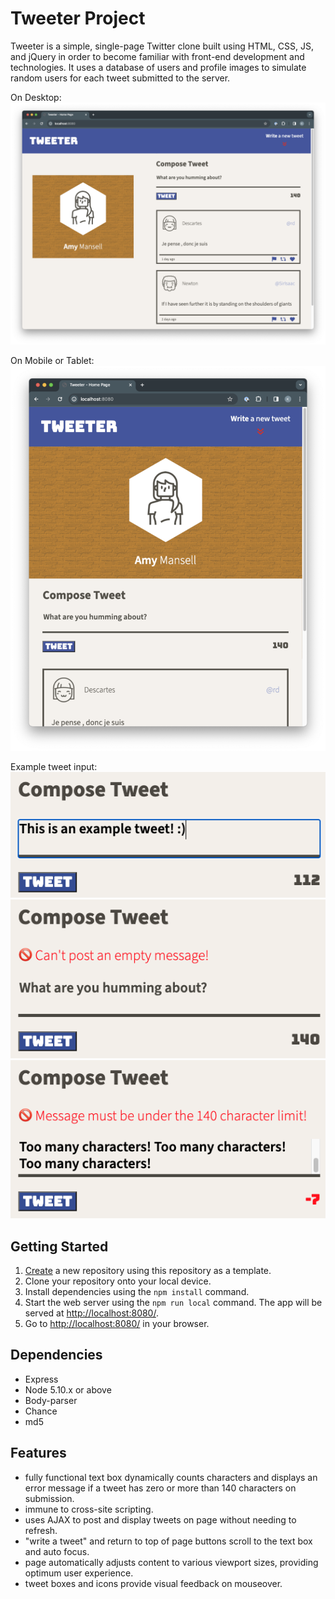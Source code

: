 # Tweeter Project

Tweeter is a simple, single-page Twitter clone built using HTML, CSS, JS, and jQuery in order to become familiar with front-end development and technologies. It uses a database of users and profile images to simulate random users for each tweet submitted to the server.

On Desktop:
![Screenshot](/docs/Tweeter-Desktop.png)

On Mobile or Tablet:
![Screenshot](/docs/Tweeter-Mobile_or_Tablet.png)

Example tweet input:
![Screenshot](/docs/Tweet_Example.png)
![Screenshot](/docs/Tweet_Empty_Message.png)
![Screenshot](/docs/Tweet_Over_Limit.png)

## Getting Started

1. [Create](https://docs.github.com/en/repositories/creating-and-managing-repositories/creating-a-repository-from-a-template) a new repository using this repository as a template.
2. Clone your repository onto your local device.
3. Install dependencies using the `npm install` command.
3. Start the web server using the `npm run local` command. The app will be served at <http://localhost:8080/>.
4. Go to <http://localhost:8080/> in your browser.

## Dependencies

- Express
- Node 5.10.x or above
- Body-parser
- Chance
- md5

## Features

- fully functional text box dynamically counts characters and displays an error message if a tweet has zero or more than 140 characters on submission.
- immune to cross-site scripting.
- uses AJAX to post and display tweets on page without needing to refresh.
- "write a tweet" and return to top of page buttons scroll to the text box and auto focus.
- page automatically adjusts content to various viewport sizes, providing optimum user experience.
- tweet boxes and icons provide visual feedback on mouseover.